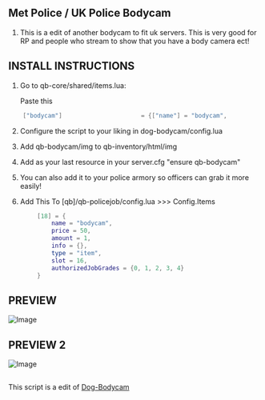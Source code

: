 ## Met Police / UK Police Bodycam
1. This is a edit of another bodycam to fit uk servers.
This is very good for RP and people who stream to show that you have a body camera ect!


## INSTALL INSTRUCTIONS
1. Go to qb-core/shared/items.lua:

	Paste this
```lua
	["bodycam"] 		 			 = {["name"] = "bodycam",       	    	["label"] = "Body Camera",	 				["weight"] = 20, 		["type"] = "item", 		["image"] = "bodycam.png", 			["unique"] = false, 	["useable"] = true, 	["shouldClose"] = true,   ["combinable"] = nil,   ["description"] = "Body Camera"},
```

2. Configure the script to your liking in dog-bodycam/config.lua

3. Add qb-bodycam/img to qb-inventory/html/img

4. Add as your last resource in your server.cfg "ensure qb-bodycam"

5. You can also add it to your police armory so officers can grab it more easily!


6. Add This To [qb]/qb-policejob/config.lua >>> Config.Items

```lua
        [18] = {
            name = "bodycam",
            price = 50,
            amount = 1,
            info = {},
            type = "item",
            slot = 16,
            authorizedJobGrades = {0, 1, 2, 3, 4}
        }
```



## PREVIEW

![Image](https://capy-cdn.xyz/M3v4rMtVr6Qi.png)

## PREVIEW 2

![Image](https://capy-cdn.xyz/0a90rONqSO8v.png)

##




This script is a edit of [Dog-Bodycam](https://github.com/BobyTheDev/dog-bodycam)
